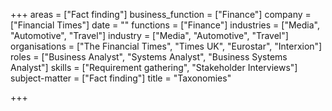 +++
areas = ["Fact finding"]
business_function = ["Finance"]
company = ["Financial Times"]
date = ""
functions = ["Finance"]
industries = ["Media", "Automotive", "Travel"]
industry = ["Media", "Automotive", "Travel"]
organisations = ["The Financial Times", "Times UK", "Eurostar", "Interxion"]
roles = ["Business Analyst", "Systems Analyst", "Business Systems Analyst"]
skills = ["Requirement gathering", "Stakeholder Interviews"]
subject-matter = ["Fact finding"]
title = "Taxonomies"

+++
